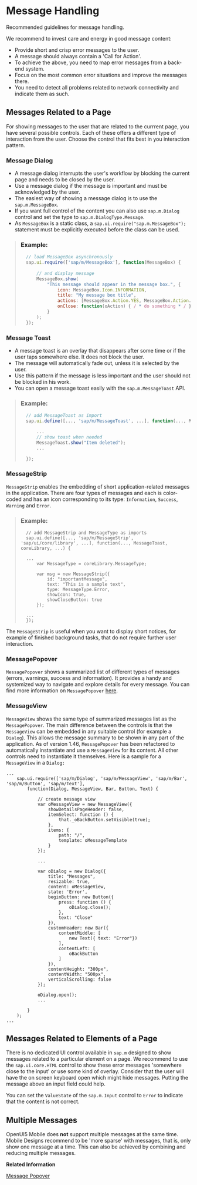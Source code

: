<!-- loiof5df293b96dc41699b8b357e9bcf7ed6 -->

# Message Handling

Recommended guidelines for message handling.

We recommend to invest care and energy in good message content:

-   Provide short and crisp error messages to the user.
-   A message should always contain a 'Call for Action'.
-   To achieve the above, you need to map error messages from a back-end system.
-   Focus on the most common error situations and improve the messages there.
-   You need to detect all problems related to network connectivity and indicate them as such.



<a name="loiof5df293b96dc41699b8b357e9bcf7ed6__section_N10035_N10011_N10001"/>

## Messages Related to a Page

For showing messages to the user that are related to the currrent page, you have several possible controls. Each of these offers a different type of interaction from the user. Choose the control that fits best in you interaction pattern.



### Message Dialog

-   A message dialog interrupts the user's workflow by blocking the current page and needs to be closed by the user.
-   Use a message dialog if the message is important and must be acknowledged by the user.
-   The easiest way of showing a message dialog is to use the `sap.m.MessageBox`.
-   If you want full control of the content you can also use `sap.m.Dialog` control and set the type to `sap.m.DialogType.Message`.
-   As `MessageBox` is a static class, a `sap.ui.require("sap.m.MessageBox");` statement must be explicitly executed before the class can be used.

> ### Example:  
> ```js
> 	// load MessageBox asynchronously
> 	sap.ui.require(['sap/m/MessageBox'], function(MessageBox) {
> 	
> 		// and display message
> 		MessageBox.show(
> 			"This message should appear in the message box.", {
> 				icon: MessageBox.Icon.INFORMATION,
> 				title: "My message box title",
> 				actions: [MessageBox.Action.YES, MessageBox.Action.NO],
> 				onClose: function(oAction) { / * do something * / }
> 			}
> 		);
> 	});
> ```



### Message Toast

-   A message toast is an overlay that disappears after some time or if the user taps somewhere else. It does not block the user.
-   The message will automatically fade out, unless it is selected by the user.
-   Use this pattern if the message is less important and the user should not be blocked in his work.
-   You can open a message toast easily with the `sap.m.MessageToast` API.

> ### Example:  
> ```js
> 	// add MessageToast as import
> 	sap.ui.define([..., 'sap/m/MessageToast', ...], function(..., MessageToast, ...) {
> 
> 		...
> 		// show toast when needed
> 		MessageToast.show("Item deleted");
> 		...
> 
> 	});
> ```



### MessageStrip

`MessageStrip` enables the embedding of short application-related messages in the application. There are four types of messages and each is color-coded and has an icon corresponding to its type: `Information`, `Success`, `Warning` and `Error`.

> ### Example:  
> ```
> 	// add MessageStrip and MessageType as imports
> 	sap.ui.define([..., 'sap/m/MessageStrip', 'sap/ui/core/library', ...], function(..., MessageToast, coreLibrary, ...) {
> 	
> 	...
> 		var MessageType = coreLibrary.MessageType;
> 		
> 		var msg = new MessageStrip({
> 			id: "importantMessage",
> 			text: "This is a sample text",
> 			type: MessageType.Error,
> 			showIcon: true,
> 			showCloseButton: true
> 		});
> 		
> 	...
> 	});
> ```

The `MessageStrip` is useful when you want to display short notices, for example of finished background tasks, that do not require further user interaction.



### MessagePopover

`MessagePopover` shows a summarized list of different types of messages \(errors, warnings, success and information\). It provides a handy and systemized way to navigate and explore details for every message. You can find more information on `MessagePopover` [here](message-popover-52824a6.md).



### MessageView

`MessageView` shows the same type of summarized messages list as the `MessagePopover`. The main difference between the controls is that the `MessageView` can be embedded in any suitable control \(for example a `Dialog`\). This allows the message summary to be shown in any part of the application. As of version 1.46, `MessagePopover` has been refactored to automatically instantiate and use a `MessageView` for its content. All other controls need to instantiate it themselves. Here is a sample for a `MessageView` in a `Dialog:`

```
...
	sap.ui.require(['sap/m/Dialog', 'sap/m/MessageView', 'sap/m/Bar', 'sap/m/Button', 'sap/m/Text'], 
		function(Dialog, MessageView, Bar, Button, Text) {
	
			// create message view 
			var oMessageView = new MessageView({
				showDetailsPageHeader: false,
				itemSelect: function () {
					that._oBackButton.setVisible(true);
				},
				items: {
					path: "/",
					template: oMessageTemplate
				}
			});

			...

			var oDialog = new Dialog({
				title: "Messages",
				resizable: true,
				content: oMessageView,
				state: 'Error',
				beginButton: new Button({
					press: function () {
						oDialog.close();
					},
					text: "Close"
				}),
				customHeader: new Bar({
					contentMiddle: [
						new Text({ text: "Error"})
					],
					contentLeft: [
						oBackButton
					]
				}),
				contentHeight: "300px",
				contentWidth: "500px",
				verticalScrolling: false
			});
	
			oDialog.open();
			...
		
		}
	);
...
```



<a name="loiof5df293b96dc41699b8b357e9bcf7ed6__section_N1008E_N10011_N10001"/>

## Messages Related to Elements of a Page

There is no dedicated UI control available in `sap.m` designed to show messages related to a particular element on a page. We recommend to use the `sap.ui.core.HTML` control to show these error messages 'somewhere close to the input' or use some kind of overlay. Consider that the user will have the on screen keyboard open which might hide messages. Putting the message above an input field could help.

You can set the `ValueState` of the `sap.m.Input` control to `Error` to indicate that the content is not correct.



<a name="loiof5df293b96dc41699b8b357e9bcf7ed6__section_N100AF_N10011_N10001"/>

## Multiple Messages

OpenUI5 Mobile does **not** support multiple messages at the same time. Mobile Designs recommend to be 'more sparse' with messages, that is, only show one message at a time. This can also be achieved by combining and reducing multiple messages.

**Related Information**  


[Message Popover](message-popover-52824a6.md "Message Popover is used to show a summarized list of different types of messages (errors, warnings, success and information). It provides a handy and systemized way to navigate and explore details for every message.")


